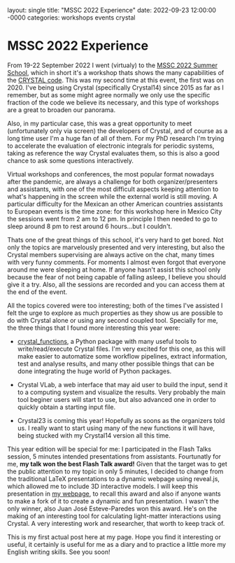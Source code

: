 layout: single
title: "MSSC 2022 Experience"
date: 2022-09-23 12:00:00 -0000
categories: workshops events crystal
# MSSC 2022 Experience

From 19-22 September 2022 I went (virtualy) to the [MSSC 2022 Summer School](https://www.imperial.ac.uk/mssc/mssc2022/), which in short it's a workshop thats shows the many capabilities of the [CRYSTAL code](https://www.crystal.unito.it/index.php). This was my second time at this event, the first was on 2020. I've being using Crystal (specifically Crystal14) since 2015 as far as I remember, but as some might agree normally we only use the specific fraction of the code we believe its necessary, and this type of workshops are a great to broaden our panorama.

Also, in my particular case, this was a great opportunity to meet (unfortunately only via screen) the developers of Crystal, and of course as a long time user I'm a huge fan of all of them. For my PhD research I'm trying to accelerate the evaluation of electronic integrals for periodic systems, taking as reference the way Crystal evaluates them, so this is also a good chance to ask some questions interactively.

Virtual workshops and conferences, the most popular format nowadays after the pandemic, are always a challenge for both organizer/presenters and assistants, with one of the most difficult aspects keeping attention to what's happening in the screen while the external world is still moving. A particular difficulty for the Mexican an other American countries assistants to European events is the time zone: for this workshop here in Mexico City the sessions went from 2 am to 12 pm. In principle I then needed to go to sleep around 8 pm to rest around 6 hours...but I couldn't.

Thats one of the great things of this school, it's very hard to get bored. Not only the topics are marvelously presented and very interesting, but also the Crystal members supervising are always active on the chat, many times with very funny comments. For moments I almost even forgot that everyone around me were sleeping at home. If anyone hasn't assist this school only because the fear of not being capable of falling asleep, I believe you should give it a try. Also, all the sessions are recorded and you can access them at the end of the event.

All the topics covered were too interesting; both of the times I've assisted I felt the urge to explore as much properties as they show us are possible to do with Crystal alone or using any second coupled tool. Specially for me, the three things that I found more interesting this year were:

* [crystal\_functions](https://github.com/crystal-code-tools/crystal_functions), a Python package with many useful tools to write/read/execute Crystal files. I'm very excited for this one, as this will make easier to automatize some workflow pipelines, extract information, test and analyse results, and many other possible things that can be done integrating the huge world of Python packages.

* Crystal VLab, a web interface that may aid user to build the input, send it to a computing system and visualize the results. Very probably the main tool beginer users will start to use, but also advanced one in order to quickly obtain a starting input file.

* Crystal23 is coming this year! Hopefully as soons as the organizers told us. I really want to start using many of the new functions it will have, being stucked with my Crystal14 version all this time.

This year edition will be special for me: I participated in the Flash Talks session, 5 minutes intended presentations from assistants. Fourtunatly for me, **my talk won the best Flash Talk award!** Given that the target was to get the public attention to my topic in only 5 minutes, I decided to change from the traditional LaTeX presentations to a dynamic webpage using reveal.js, which allowed me to include 3D interactive models. I will keep this presentation in [my webpage](https://molecular-mar.github.io/FlashTalk/), to recall this award and also if anyone wants to make a fork of it to create a dynamic and fun presentation. I wasn't the only winner, also Juan José Esteve-Paredes won this award. He's on the making of an interesting tool for calculating light-matter interactions using Crystal. A very interesting work and researcher, that worth to keep track of.

This is my first actual post here at my page. Hope you find it interesting or useful, it certainly is useful for me as a diary and to practice a little more my English writing skills. See you soon!

